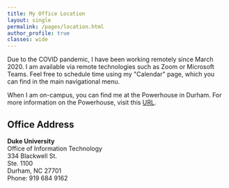 ```yaml
---
title: My Office Location
layout: single 
permalink: /pages/location.html
author_profile: true
classes: wide
---
```


Due to the COVID pandemic, I have been working remotely since March 2020. I am available via remote technologies such as Zoom or Microsoft Teams. Feel free to schedule time using my "Calendar" page, which you can find in the main navigational menu.  

When I am on-campus, you can find me at the Powerhouse in Durham. For more information on the Powerhouse, visit this [URL](https://oit.duke.edu/about/locations).

## Office Address

**Duke University**  
Office of Information Technology  
334 Blackwell St.  
Ste. 1100  
Durham, NC 27701  
Phone: 919 684 9162 
